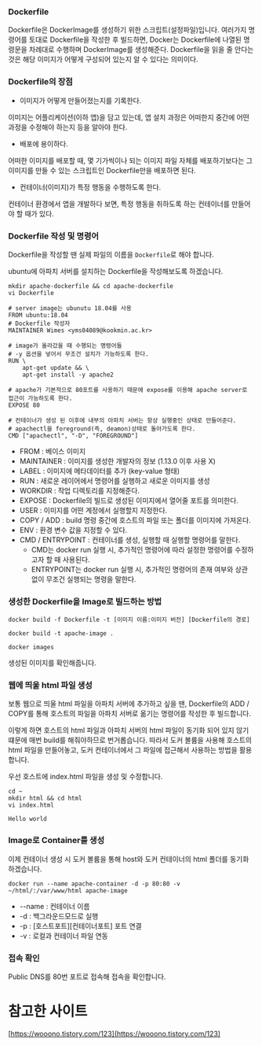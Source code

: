 ### Dockerfile

Dockerfile은 DockerImage를 생성하기 위한 스크립트(설정파일)입니다. 여러가지 명령어를 토대로 Dockerfile을 작성한 후 빌드하면, Docker는 Dockerfile에 나열된 명령문을 차례대로 수행하며 DockerImage를 생성해준다. 
Dockerfile을 읽을 줄 안다는 것은 해당 이미지가 어떻게 구성되어 있는지 알 수 있다는 의미이다. 

### Dockerfile의 장점

- 이미지가 어떻게 만들어졌는지를 기록한다. 

이미지는 어플리케이션(이하 앱)을 담고 있는데, 앱 설치 과정은 어떠한지 중간에 어떤 과정을 수정해야 하는지 등을 알아야 한다. 

- 배포에 용이하다. 

어떠한 이미지를 배포할 때, 몇 기가씩이나 되는 이미지 파일 자체를 배포하기보다는 그 이미지를 만들 수 있는 스크립트인 Dockerfile만을 배포하면 된다. 

- 컨테이너(이미지)가 특정 행동을 수행하도록 한다. 

컨테이너 환경에서 앱을 개발하다 보면, 특정 행동을 취하도록 하는 컨테이너를 만들어야 할 때가 있다. 

### Dockerfile 작성 및 명령어

Dockerfile을 작성할 땐 실제 파일의 이름을 `Dockerfile`로 해야 합니다. 

ubuntu에 아파치 서버를 설치하는 Dockerfile을 작성해보도록 하겠습니다. 

```shell
mkdir apache-dockerfile && cd apache-dockerfile
vi Dockerfile
```

```shell
# server image는 ubunutu 18.04를 사용
FROM ubuntu:18.04 
# Dockerfile 작성자
MAINTAINER Wimes <yms04089@kookmin.ac.kr> 

# image가 올라갔을 때 수행되는 명령어들
# -y 옵션을 넣어서 무조건 설치가 가능하도록 한다.
RUN \
    apt-get update && \
    apt-get install -y apache2

# apache가 기본적으로 80포트를 사용하기 때문에 expose를 이용해 apache server로 접근이 가능하도록 한다.
EXPOSE 80 

# 컨테이너가 생성 된 이후에 내부의 아파치 서버는 항상 실행중인 상태로 만들어준다.
# apachectl을 foreground(즉, deamon)상태로 돌아가도록 한다.
CMD ["apachectl", "-D", "FOREGROUND"]
```

- FROM : 베이스 이미지
- MAINTAINER : 이미지를 생성한 개발자의 정보 (1.13.0 이후 사용 X)
- LABEL : 이미지에 메타데이터를 추가 (key-value 형태)
- RUN : 새로운 레이어에서 명령어를 실행하고 새로운 이미지를 생성 
- WORKDIR : 작업 디렉토리를 지정해준다. 
- EXPOSE : Dockerfile의 빌드로 생성된 이미지에서 열어줄 포트를 의미한다. 
- USER : 이미지를 어떤 계정에서 실행할지 지정한다. 
- COPY / ADD : build 명령 중간에 호스트의 파일 또는 폴더를 이미지에 가져온다. 
- ENV : 환경 변수 값을 지정할 수 있다. 
- CMD / ENTRYPOINT : 컨테이너를 생성, 실행할 때 실행할 명령어를 말한다. 
  - CMD는 docker run 실행 시, 추가적인 명령어에 따라 설정한 명령어를 수정하고자 할 때 사용된다. 
  - ENTRYPOINT는 docker run 실행 시, 추가적인 명령어의 존재 여부와 상관 없이 무조건 실행되는 명령을 말한다. 

### 생성한 Dockerfile을 Image로 빌드하는 방법

```shell
docker build -f Dockerfile -t [이미지 이름:이미지 버전] [Dockerfile의 경로]
```

```shell
docker build -t apache-image .
```

```shell
docker images
```

생성된 이미지를 확인해줍니다. 

### 웹에 띄울 html 파일 생성

보통 웹으로 띄울 html 파일을 아파치 서버에 추가하고 싶을 땐, Dockerfile의 ADD / COPY를 통해 호스트의 파일을 아파치 서버로 옮기는 명령어를 작성한 후 빌드합니다. 

이렇게 하면 호스트의 html 파일과 아파치 서버의 html 파일이 동기화 되어 있지 않기 떄문에 매번 build를 해줘야하므로 번거롭습니다. 따라서 도커 볼륨을 사용해 호스트의 html 파일을 만들어놓고, 도커 컨테이너에서 그 파일에 접근해서 사용하는 방법을 활용합니다. 

우선 호스트에 index.html 파일을 생성 및 수정합니다.

```shell
cd ~
mkdir html && cd html
vi index.html
```

```shell
Hello world
```

### Image로 Container를 생성

이제 컨테이너 생성 시 도커 볼륨을 통해 host와 도커 컨테이너의 html 폴더를 동기화 하겠습니다.

```shell
docker run --name apache-container -d -p 80:80 -v ~/html/:/var/www/html apache-image
```

- --name : 컨테이너 이름
- -d : 백그라운드모드로 실행
- -p : [호스트포트][컨테이너포트] 포트 연결
- -v : 로컬과 컨테이너 파일 연동

### 접속 확인

Public DNS를 80번 포트로 접속해 접속을 확인합니다.

# 참고한 사이트

[https://wooono.tistory.com/123](https://wooono.tistory.com/123)
